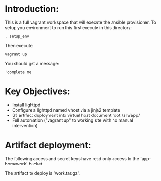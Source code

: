 Introduction:
=============

This is a full vagrant workspace that will execute the ansible provisioner.  To setup you environment to run this first execute in this directory:

	. setup_env

Then execute:

	vagrant up

You should get a message:

	'complete me'

Key Objectives:
===============

* Install lighttpd
* Configure a lighttpd named vhost via a jinja2 template
* S3 artifact deployment into virtual host document root
  /srv/app/
* Full automation ("vagrant up" to working site with no
  manual intervention)

Artifact deployment:
====================

The following access and secret keys have read only access
to the 'app-homework' bucket.

The artifact to deploy is 'work.tar.gz'.
